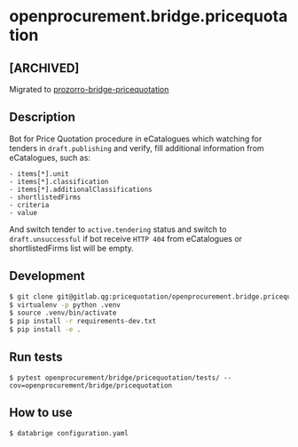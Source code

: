 # openprocurement.bridge.pricequotation

## **[ARCHIVED]**

Migrated to [prozorro-bridge-pricequotation](https://github.com/ProzorroUKR/prozorro-bridge-pricequotation)

## Description

Bot for Price Quotation procedure in eCatalogues which watching for tenders in `draft.publishing` and verify,
fill additional information from eCatalogues, such as:

```
- items[*].unit
- items[*].classification
- items[*].additionalClassifications
- shortlistedFirms
- criteria
- value

```

And switch tender to `active.tendering` status and switch to `draft.unsuccessful` if bot receive `HTTP 404` from eCatalogues or shortlistedFirms list will be empty.

## Development

```bash
$ git clone git@gitlab.qg:pricequotation/openprocurement.bridge.pricequotation.git
$ virtualenv -p python .venv
$ source .venv/bin/activate
$ pip install -r requirements-dev.txt
$ pip install -e .
```

## Run tests
```
$ pytest openprocurement/bridge/pricequotation/tests/ --cov=openprocurement/bridge/pricequotation
```

## How to use

```bash
$ databrige configuration.yaml
```
